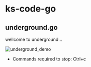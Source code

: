 # ks-code-go

## underground.go

wellcome to underground...

![underground_demo](https://user-images.githubusercontent.com/45021814/111646418-fab12880-8844-11eb-956f-fb9b486894b6.gif)

* Commands required to stop: Ctrl+c
